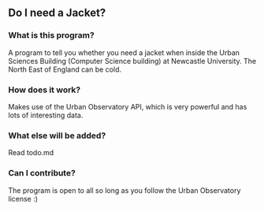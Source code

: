 ## Do I need a Jacket?

### What is this program?
A program to tell you whether you need a jacket when inside the Urban 
Sciences Building (Computer Science building) at Newcastle University. The 
North East of England can be cold.

### How does it work?
Makes use of the Urban Observatory API, which is very powerful and has lots of
interesting data.

### What else will be added?
Read todo.md

### Can I contribute?
The program is open to all so long as you follow the Urban Observatory license :)